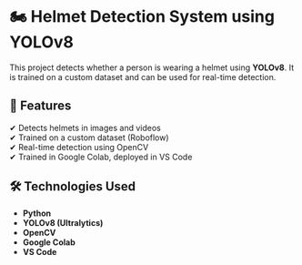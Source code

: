 # 🏍️ Helmet Detection System using YOLOv8  

This project detects whether a person is wearing a helmet using **YOLOv8**. It is trained on a custom dataset and can be used for real-time detection.  

## 🚀 Features  
✔ Detects helmets in images and videos  
✔ Trained on a custom dataset (Roboflow)  
✔ Real-time detection using OpenCV  
✔ Trained in Google Colab, deployed in VS Code  

## 🛠️ Technologies Used  
- **Python**  
- **YOLOv8 (Ultralytics)**  
- **OpenCV**  
- **Google Colab**  
- **VS Code** 
